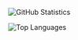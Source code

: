 ![GitHub Statistics](https://github-readme-stats.vercel.app/api?username=Amir-Gaifullin&count_private=true&show_icons=true&include_all_commits=true)

![Top Languages](https://github-readme-stats.vercel.app/api/top-langs/?username=Amir-Gaifullin&count_private=true&show_icons=true&layout=compact)

<!--
**Amir-Gaifullin/Amir-Gaifullin** is a ✨ _special_ ✨ repository because its `README.md` (this file) appears on your GitHub profile.

Here are some ideas to get you started:

- 🔭 I’m currently working on ...
- 🌱 I’m currently learning ...
- 👯 I’m looking to collaborate on ...
- 🤔 I’m looking for help with ...
- 💬 Ask me about ...
- 📫 How to reach me: ...
- 😄 Pronouns: ...
- ⚡ Fun fact: ...
-->
